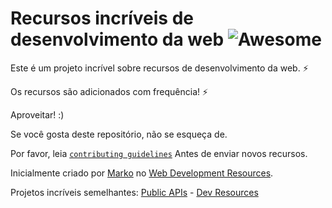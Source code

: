 # Recursos incríveis de desenvolvimento da web ![Awesome][awesome-badge]

Este é um projeto incrível sobre recursos de desenvolvimento da web. ⚡

Os recursos são adicionados com frequência! ⚡

Aproveitar! :)

Se você gosta deste repositório, não se esqueça de.

Por favor, leia [`contributing guidelines`](./CONTRIBUTING.md) Antes de enviar novos recursos.

Inicialmente criado por [Marko](https://markodenic.com) no [Web Development Resources](https://markodenic.com/free-web-development-resources/).


Projetos incríveis semelhantes: [Public APIs](https://publicapis.dev) - [Dev Resources](https://devresourc.es)

[awesome-badge]: https://cdn.rawgit.com/sindresorhus/awesome/d7305f38d29fed78fa85652e3a63e154dd8e8829/media/badge.svg
